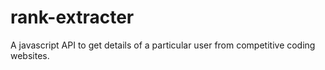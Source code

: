 # rank-extracter
A javascript API to get details of a particular user from competitive coding websites.

